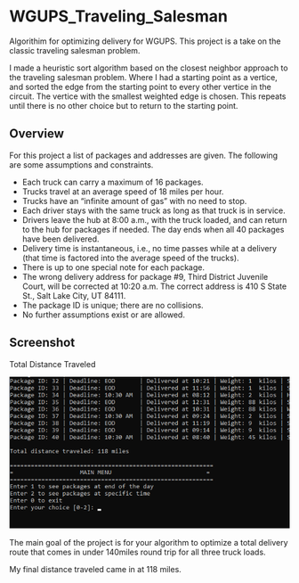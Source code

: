 # WGUPS_Traveling_Salesman
Algorithim for optimizing delivery for WGUPS. This project is a take on the classic traveling salesman problem. 

I made a heuristic sort algorithm based on the closest neighbor approach to the traveling salesman problem. Where I had a starting point as a vertice, and sorted the edge from the starting point to every other vertice in the circuit. The vertice with the smallest weighted edge is chosen. This repeats until there is no other choice but to return to the starting point.
 
 ## Overview
For this project a list of packages and addresses are given. The following are some assumptions and constraints.

* Each truck can carry a maximum of 16 packages.
* Trucks travel at an average speed of 18 miles per hour.
* Trucks have an “infinite amount of gas” with no need to stop.
* Each driver stays with the same truck as long as that truck is in service.
* Drivers leave the hub at 8:00 a.m., with the truck loaded, and can return to the hub for packages if needed. The day ends when all 40 packages have been delivered.
* Delivery time is instantaneous, i.e., no time passes while at a delivery (that time is factored into the average speed of the trucks).
* There is up to one special note for each package.
* The wrong delivery address for package #9, Third District Juvenile Court, will be corrected at 10:20 a.m. The correct address is 410 S State St., Salt Lake City, UT 84111.
* The package ID is unique; there are no collisions.
* No further assumptions exist or are allowed.

## Screenshot

Total Distance Traveled

![Total Distance Traveled](screenshot.png)

The main goal of the project is for your algorithm to optimize a total delivery route that comes in under 140miles round trip for all three truck loads.

My final distance traveled came in at 118 miles.

